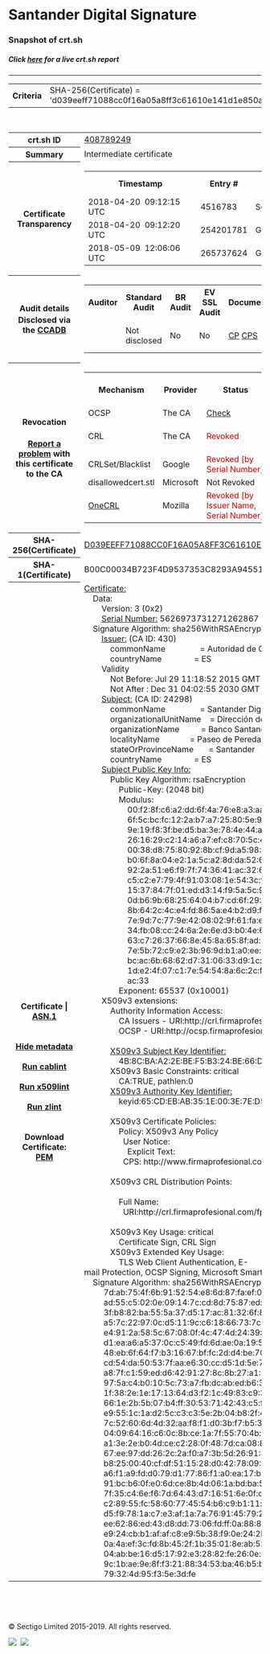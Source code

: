 # Santander Digital Signature
### Snapshot of crt.sh
##### Click [here](https://crt.sh/?q=D039EEFF71088CC0F16A05A8FF3C61610E141D1E850AC7E11F7713EEE88CB951) for a live crt.sh report

---
<!DOCTYPE HTML PUBLIC "-//W3C//DTD HTML 4.0 Transitional//EN">
<HTML>

<BODY>

<TABLE>
  <TR>
    <TH class="outer">Criteria</TH>
    <TD class="outer">SHA-256(Certificate) = 'd039eeff71088cc0f16a05a8ff3c61610e141d1e850ac7e11f7713eee88cb951'</TD>
  </TR>
</TABLE>
<BR>
<TABLE>
  <TR>
    <TH class="outer">crt.sh ID</TH>
    <TD class="outer"><A href="?id=408789249">408789249</A></TD>
  </TR>
  <TR>
    <TH class="outer">Summary</TH>
    <TD class="outer">Intermediate certificate</TD>
  </TR>
  <TR>
    <TH class="outer">Certificate<BR>Transparency</TH>
    <TD class="outer">
<TABLE class="options" style="margin-left:0px">
  <TR>
    <TH>Timestamp</TH>
    <TH>Entry #</TH>
    <TH>Log Operator</TH>
    <TH>Log URL</TH>
  </TR>
  <TR>
    <TD>2018-04-20&nbsp; <FONT class="small">09:12:15 UTC</FONT></TD>
    <TD>4516783</TD>
    <TD>Sectigo</TD>
    <TD>https://dodo.ct.comodo.com</TD>
  </TR>
  <TR>
    <TD>2018-04-20&nbsp; <FONT class="small">09:12:20 UTC</FONT></TD>
    <TD>254201781</TD>
    <TD>Google</TD>
    <TD>https://ct.googleapis.com/rocketeer</TD>
  </TR>
  <TR>
    <TD>2018-05-09&nbsp; <FONT class="small">12:06:06 UTC</FONT></TD>
    <TD>265737624</TD>
    <TD>Google</TD>
    <TD>https://ct.googleapis.com/pilot</TD>
  </TR>
</TABLE>
    </TD>
  </TR>
  <TR>
    <TH class="outer">Audit details<BR>
      <DIV class="small" style="padding-top:3px">Disclosed via the
        <A href="//ccadb-public.secure.force.com/mozilla/PublicAllIntermediateCerts" target="_blank">CCADB</A></DIV>
    </TH>
    <TD class="outer">
<TABLE class="options" style="margin-left:0px">
  <TR>
    <TH>Auditor</TH>
    <TH>Standard Audit</TH>
    <TH>BR Audit</TH>
    <TH>EV SSL Audit</TH>
    <TH>Documents</TH>
    <TH>CCADB</TH>
    <TH>Root Owner / Certificate</TH>
  </TR>
  <TR>
    <TD style="vertical-align:middle"></TD>
    <TD>Not disclosed    <TD>No    <TD>No    <TD>
      <A href="http://www.tuisantander.com/certificados/" target="blank">CP</A>
      <A href="http://www.tuisantander.com/certificados/" target="blank">CPS</A>
    </TD>
    <TD><A href="//ccadb.force.com/0011J00001FDXmnQAH" target="_blank">0011J00001FDXmnQAH</A></TD>
    <TD><A href="/?id=24651">Autoridad de Certificacion Firmaprofesional</A></TD>
  </TR>
</TABLE>
    </TD>
  </TR>
  <TR>
    <TH class="outer">Revocation<BR><BR>
      <DIV class="small" style="padding-top:3px"><A href="?id=408789249&opt=problemreporting">Report a problem</A> with<BR>this certificate to the CA</DIV></TH>
    <TD class="outer">
      <TABLE class="options" style="margin-left:0px">
        <TR>
          <TH>Mechanism</TH>
          <TH>Provider</TH>
          <TH>Status</TH>
          <TH>Revocation Date</TH>
          <TH>Last Observed in CRL</TH>
          <TH>Last Checked <SPAN style="color:#CC0000;vertical-align:middle;font-size:70%;font-weight:normal">(Error)</SPAN></TH>
        </TR>
        <TR>
          <TD>OCSP</TD>
          <TD>The CA</TD>
          <TD><A href="?id=408789249&opt=ocsp">Check</A></TD>
          <TD><SPAN style="color:#888888">?</SPAN></TD>
          <TD><SPAN style="color:#888888">n/a</SPAN></TD>
          <TD><SPAN style="color:#888888">?</SPAN></TD>
        </TR>
        <TR>
          <TD>CRL</TD>
          <TD>The CA</TD>
          <TD><SPAN style="color:#CC0000">Revoked</SPAN></TD><TD>2018-06-18&nbsp; <FONT class="small">08:55:45 UTC</FONT></TD><TD>2019-10-23&nbsp; <FONT class="small">13:07:52 UTC</FONT></TD><TD>2019-12-04&nbsp; <FONT class="small">16:50:06 UTC</FONT></TD>
        </TR>
        <TR>
          <TD>CRLSet/Blacklist</TD>
          <TD>Google</TD>
          <TD><SPAN style="color:#CC0000">Revoked [by Serial Number]</SPAN></TD>
          <TD><SPAN style="color:#888888">n/a</SPAN></TD>
          <TD><SPAN style="color:#888888">n/a</SPAN></TD>
          <TD><SPAN style="color:#888888">n/a</SPAN></TD>
        </TR>
        <TR>
          <TD>disallowedcert.stl</TD>
          <TD>Microsoft</TD>
          <TD>Not Revoked</TD>
          <TD><SPAN style="color:#888888">n/a</SPAN></TD>
          <TD><SPAN style="color:#888888">n/a</SPAN></TD>
          <TD><SPAN style="color:#888888">n/a</SPAN></TD>
        </TR>
        <TR>
          <TD><A href="/mozilla-onecrl" target="_blank">OneCRL</A></TD>
          <TD>Mozilla</TD>
          <TD><SPAN style="color:#CC0000">Revoked [by Issuer Name, Serial Number]</SPAN></TD><TD>2018-08-17&nbsp; <FONT class="small">22:24:14 UTC</FONT></TD>
          <TD><SPAN style="color:#888888">n/a</SPAN></TD>
          <TD><SPAN style="color:#888888">n/a</SPAN></TD>
        </TR>
      </TABLE>
    </TD>
  </TR>
  <TR>
    <TH class="outer">SHA-256(Certificate)</TH>
    <TD class="outer"><A href="//censys.io/certificates/d039eeff71088cc0f16a05a8ff3c61610e141d1e850ac7e11f7713eee88cb951">D039EEFF71088CC0F16A05A8FF3C61610E141D1E850AC7E11F7713EEE88CB951</A></TD>
  </TR>
  <TR>
    <TH class="outer">SHA-1(Certificate)</TH>
    <TD class="outer">B00C00034B723F4D9537353C8293A945514DAB2D</TD>
  </TR>
  <TR>
    <TH class="outer">Certificate | <A href="?asn1=408789249">ASN.1</A>
      <SPAN class="small"><BR>
      <BR><BR><A href="?id=408789249&opt=nometadata">Hide metadata</A>
      <BR><BR><A href="?id=408789249&opt=cablint">Run cablint</A>
      <BR><BR><A href="?id=408789249&opt=x509lint">Run x509lint</A>
      <BR><BR><A href="?id=408789249&opt=zlint">Run zlint</A>
      <BR><BR><BR>Download Certificate: <A href="?d=408789249">PEM</A>
      </SPAN>
    </TH>
    <TD class="text"><A href="?d=408789249">Certificate:</A><BR>&nbsp;&nbsp;&nbsp;&nbsp;Data:<BR>&nbsp;&nbsp;&nbsp;&nbsp;&nbsp;&nbsp;&nbsp;&nbsp;Version:&nbsp;3&nbsp;(0x2)<BR>&nbsp;&nbsp;&nbsp;&nbsp;&nbsp;&nbsp;&nbsp;&nbsp;<A href="?serial=4e1706cbace0c293">Serial&nbsp;Number:</A>&nbsp;5626973731271262867&nbsp;(0x4e1706cbace0c293)<BR>&nbsp;&nbsp;&nbsp;&nbsp;Signature&nbsp;Algorithm:&nbsp;sha256WithRSAEncryption<BR>&nbsp;&nbsp;&nbsp;&nbsp;&nbsp;&nbsp;&nbsp;&nbsp;<A href="?caid=430">Issuer:</A> <SPAN class="small">(CA ID: 430)</SPAN><BR>&nbsp;&nbsp;&nbsp;&nbsp;&nbsp;&nbsp;&nbsp;&nbsp;&nbsp;&nbsp;&nbsp;&nbsp;commonName&nbsp;&nbsp;&nbsp;&nbsp;&nbsp;&nbsp;&nbsp;&nbsp;&nbsp;&nbsp;&nbsp;&nbsp;&nbsp;&nbsp;&nbsp;&nbsp;=&nbsp;Autoridad&nbsp;de&nbsp;Certificacion&nbsp;Firmaprofesional&nbsp;CIF&nbsp;A62634068<BR>&nbsp;&nbsp;&nbsp;&nbsp;&nbsp;&nbsp;&nbsp;&nbsp;&nbsp;&nbsp;&nbsp;&nbsp;countryName&nbsp;&nbsp;&nbsp;&nbsp;&nbsp;&nbsp;&nbsp;&nbsp;&nbsp;&nbsp;&nbsp;&nbsp;&nbsp;&nbsp;&nbsp;=&nbsp;ES<BR>&nbsp;&nbsp;&nbsp;&nbsp;&nbsp;&nbsp;&nbsp;&nbsp;Validity<BR>&nbsp;&nbsp;&nbsp;&nbsp;&nbsp;&nbsp;&nbsp;&nbsp;&nbsp;&nbsp;&nbsp;&nbsp;Not&nbsp;Before:&nbsp;Jul&nbsp;29&nbsp;11:18:52&nbsp;2015&nbsp;GMT<BR>&nbsp;&nbsp;&nbsp;&nbsp;&nbsp;&nbsp;&nbsp;&nbsp;&nbsp;&nbsp;&nbsp;&nbsp;Not&nbsp;After&nbsp;:&nbsp;Dec&nbsp;31&nbsp;04:02:55&nbsp;2030&nbsp;GMT<BR>&nbsp;&nbsp;&nbsp;&nbsp;&nbsp;&nbsp;&nbsp;&nbsp;<A href="?caid=24298">Subject:</A> <SPAN class="small">(CA ID: 24298)</SPAN><BR>&nbsp;&nbsp;&nbsp;&nbsp;&nbsp;&nbsp;&nbsp;&nbsp;&nbsp;&nbsp;&nbsp;&nbsp;commonName&nbsp;&nbsp;&nbsp;&nbsp;&nbsp;&nbsp;&nbsp;&nbsp;&nbsp;&nbsp;&nbsp;&nbsp;&nbsp;&nbsp;&nbsp;&nbsp;=&nbsp;Santander&nbsp;Digital&nbsp;Signature<BR>&nbsp;&nbsp;&nbsp;&nbsp;&nbsp;&nbsp;&nbsp;&nbsp;&nbsp;&nbsp;&nbsp;&nbsp;organizationalUnitName&nbsp;&nbsp;&nbsp;&nbsp;=&nbsp;Dirección&nbsp;de&nbsp;Universidades<BR>&nbsp;&nbsp;&nbsp;&nbsp;&nbsp;&nbsp;&nbsp;&nbsp;&nbsp;&nbsp;&nbsp;&nbsp;organizationName&nbsp;&nbsp;&nbsp;&nbsp;&nbsp;&nbsp;&nbsp;&nbsp;&nbsp;&nbsp;=&nbsp;Banco&nbsp;Santander&nbsp;S.A.&nbsp;CIF:&nbsp;A-39000013<BR>&nbsp;&nbsp;&nbsp;&nbsp;&nbsp;&nbsp;&nbsp;&nbsp;&nbsp;&nbsp;&nbsp;&nbsp;localityName&nbsp;&nbsp;&nbsp;&nbsp;&nbsp;&nbsp;&nbsp;&nbsp;&nbsp;&nbsp;&nbsp;&nbsp;&nbsp;&nbsp;=&nbsp;Paseo&nbsp;de&nbsp;Pereda&nbsp;9-12<BR>&nbsp;&nbsp;&nbsp;&nbsp;&nbsp;&nbsp;&nbsp;&nbsp;&nbsp;&nbsp;&nbsp;&nbsp;stateOrProvinceName&nbsp;&nbsp;&nbsp;&nbsp;&nbsp;&nbsp;&nbsp;=&nbsp;Santander<BR>&nbsp;&nbsp;&nbsp;&nbsp;&nbsp;&nbsp;&nbsp;&nbsp;&nbsp;&nbsp;&nbsp;&nbsp;countryName&nbsp;&nbsp;&nbsp;&nbsp;&nbsp;&nbsp;&nbsp;&nbsp;&nbsp;&nbsp;&nbsp;&nbsp;&nbsp;&nbsp;&nbsp;=&nbsp;ES<BR>&nbsp;&nbsp;&nbsp;&nbsp;&nbsp;&nbsp;&nbsp;&nbsp;<A href="?spkisha256=c009628d44740eaddf6876cc54a0ea81dfe490f21153c22e6277fe50a09930a6">Subject&nbsp;Public&nbsp;Key&nbsp;Info:</A><BR>&nbsp;&nbsp;&nbsp;&nbsp;&nbsp;&nbsp;&nbsp;&nbsp;&nbsp;&nbsp;&nbsp;&nbsp;Public&nbsp;Key&nbsp;Algorithm:&nbsp;rsaEncryption<BR>&nbsp;&nbsp;&nbsp;&nbsp;&nbsp;&nbsp;&nbsp;&nbsp;&nbsp;&nbsp;&nbsp;&nbsp;&nbsp;&nbsp;&nbsp;&nbsp;Public-Key:&nbsp;(2048&nbsp;bit)<BR>&nbsp;&nbsp;&nbsp;&nbsp;&nbsp;&nbsp;&nbsp;&nbsp;&nbsp;&nbsp;&nbsp;&nbsp;&nbsp;&nbsp;&nbsp;&nbsp;Modulus:<BR>&nbsp;&nbsp;&nbsp;&nbsp;&nbsp;&nbsp;&nbsp;&nbsp;&nbsp;&nbsp;&nbsp;&nbsp;&nbsp;&nbsp;&nbsp;&nbsp;&nbsp;&nbsp;&nbsp;&nbsp;00:f2:8f:c6:a2:dd:6f:4a:76:e8:a3:aa:f8:9a:10:<BR>&nbsp;&nbsp;&nbsp;&nbsp;&nbsp;&nbsp;&nbsp;&nbsp;&nbsp;&nbsp;&nbsp;&nbsp;&nbsp;&nbsp;&nbsp;&nbsp;&nbsp;&nbsp;&nbsp;&nbsp;6f:5c:bc:fc:12:2a:b7:a7:25:80:5e:95:a1:44:fa:<BR>&nbsp;&nbsp;&nbsp;&nbsp;&nbsp;&nbsp;&nbsp;&nbsp;&nbsp;&nbsp;&nbsp;&nbsp;&nbsp;&nbsp;&nbsp;&nbsp;&nbsp;&nbsp;&nbsp;&nbsp;9e:19:f8:3f:be:d5:ba:3e:78:4e:44:a6:17:28:67:<BR>&nbsp;&nbsp;&nbsp;&nbsp;&nbsp;&nbsp;&nbsp;&nbsp;&nbsp;&nbsp;&nbsp;&nbsp;&nbsp;&nbsp;&nbsp;&nbsp;&nbsp;&nbsp;&nbsp;&nbsp;26:16:29:c2:14:a6:a7:ef:c8:70:5c:48:a3:bb:df:<BR>&nbsp;&nbsp;&nbsp;&nbsp;&nbsp;&nbsp;&nbsp;&nbsp;&nbsp;&nbsp;&nbsp;&nbsp;&nbsp;&nbsp;&nbsp;&nbsp;&nbsp;&nbsp;&nbsp;&nbsp;00:38:d8:75:80:92:8b:cf:9d:a5:98:59:03:4e:5b:<BR>&nbsp;&nbsp;&nbsp;&nbsp;&nbsp;&nbsp;&nbsp;&nbsp;&nbsp;&nbsp;&nbsp;&nbsp;&nbsp;&nbsp;&nbsp;&nbsp;&nbsp;&nbsp;&nbsp;&nbsp;b0:6f:8a:04:e2:1a:5c:a2:8d:da:52:6c:0e:c2:55:<BR>&nbsp;&nbsp;&nbsp;&nbsp;&nbsp;&nbsp;&nbsp;&nbsp;&nbsp;&nbsp;&nbsp;&nbsp;&nbsp;&nbsp;&nbsp;&nbsp;&nbsp;&nbsp;&nbsp;&nbsp;92:2a:51:e6:f9:7f:74:36:41:ac:32:6e:16:60:f1:<BR>&nbsp;&nbsp;&nbsp;&nbsp;&nbsp;&nbsp;&nbsp;&nbsp;&nbsp;&nbsp;&nbsp;&nbsp;&nbsp;&nbsp;&nbsp;&nbsp;&nbsp;&nbsp;&nbsp;&nbsp;c5:c2:e7:79:4f:91:03:08:1e:54:3c:fe:1a:f6:bb:<BR>&nbsp;&nbsp;&nbsp;&nbsp;&nbsp;&nbsp;&nbsp;&nbsp;&nbsp;&nbsp;&nbsp;&nbsp;&nbsp;&nbsp;&nbsp;&nbsp;&nbsp;&nbsp;&nbsp;&nbsp;15:37:84:7f:01:ed:d3:14:f9:5a:5c:98:78:1b:c8:<BR>&nbsp;&nbsp;&nbsp;&nbsp;&nbsp;&nbsp;&nbsp;&nbsp;&nbsp;&nbsp;&nbsp;&nbsp;&nbsp;&nbsp;&nbsp;&nbsp;&nbsp;&nbsp;&nbsp;&nbsp;0d:b6:9b:68:25:64:04:b7:cd:6f:29:6f:35:25:b7:<BR>&nbsp;&nbsp;&nbsp;&nbsp;&nbsp;&nbsp;&nbsp;&nbsp;&nbsp;&nbsp;&nbsp;&nbsp;&nbsp;&nbsp;&nbsp;&nbsp;&nbsp;&nbsp;&nbsp;&nbsp;8b:64:2c:4c:e4:fd:86:5a:e4:b2:d9:f4:88:5a:17:<BR>&nbsp;&nbsp;&nbsp;&nbsp;&nbsp;&nbsp;&nbsp;&nbsp;&nbsp;&nbsp;&nbsp;&nbsp;&nbsp;&nbsp;&nbsp;&nbsp;&nbsp;&nbsp;&nbsp;&nbsp;7e:9d:7c:77:9e:42:08:02:9f:61:fa:e6:2f:04:03:<BR>&nbsp;&nbsp;&nbsp;&nbsp;&nbsp;&nbsp;&nbsp;&nbsp;&nbsp;&nbsp;&nbsp;&nbsp;&nbsp;&nbsp;&nbsp;&nbsp;&nbsp;&nbsp;&nbsp;&nbsp;34:fb:08:cc:24:6a:2e:6e:d3:b0:4e:6c:d1:2c:e8:<BR>&nbsp;&nbsp;&nbsp;&nbsp;&nbsp;&nbsp;&nbsp;&nbsp;&nbsp;&nbsp;&nbsp;&nbsp;&nbsp;&nbsp;&nbsp;&nbsp;&nbsp;&nbsp;&nbsp;&nbsp;63:c7:26:37:66:8e:45:8a:65:8f:ad:1a:1c:57:47:<BR>&nbsp;&nbsp;&nbsp;&nbsp;&nbsp;&nbsp;&nbsp;&nbsp;&nbsp;&nbsp;&nbsp;&nbsp;&nbsp;&nbsp;&nbsp;&nbsp;&nbsp;&nbsp;&nbsp;&nbsp;7e:5b:72:c9:e2:3b:96:9d:b1:a0:ee:b0:af:57:e8:<BR>&nbsp;&nbsp;&nbsp;&nbsp;&nbsp;&nbsp;&nbsp;&nbsp;&nbsp;&nbsp;&nbsp;&nbsp;&nbsp;&nbsp;&nbsp;&nbsp;&nbsp;&nbsp;&nbsp;&nbsp;bc:ac:6b:68:62:d7:31:06:33:d9:1c:47:ac:b0:c9:<BR>&nbsp;&nbsp;&nbsp;&nbsp;&nbsp;&nbsp;&nbsp;&nbsp;&nbsp;&nbsp;&nbsp;&nbsp;&nbsp;&nbsp;&nbsp;&nbsp;&nbsp;&nbsp;&nbsp;&nbsp;1d:e2:4f:07:c1:7e:54:54:8a:6c:2c:f3:3e:cd:8f:<BR>&nbsp;&nbsp;&nbsp;&nbsp;&nbsp;&nbsp;&nbsp;&nbsp;&nbsp;&nbsp;&nbsp;&nbsp;&nbsp;&nbsp;&nbsp;&nbsp;&nbsp;&nbsp;&nbsp;&nbsp;ac:33<BR>&nbsp;&nbsp;&nbsp;&nbsp;&nbsp;&nbsp;&nbsp;&nbsp;&nbsp;&nbsp;&nbsp;&nbsp;&nbsp;&nbsp;&nbsp;&nbsp;Exponent:&nbsp;65537&nbsp;(0x10001)<BR>&nbsp;&nbsp;&nbsp;&nbsp;&nbsp;&nbsp;&nbsp;&nbsp;X509v3&nbsp;extensions:<BR>&nbsp;&nbsp;&nbsp;&nbsp;&nbsp;&nbsp;&nbsp;&nbsp;&nbsp;&nbsp;&nbsp;&nbsp;Authority&nbsp;Information&nbsp;Access:&nbsp;<BR>&nbsp;&nbsp;&nbsp;&nbsp;&nbsp;&nbsp;&nbsp;&nbsp;&nbsp;&nbsp;&nbsp;&nbsp;&nbsp;&nbsp;&nbsp;&nbsp;CA&nbsp;Issuers&nbsp;-&nbsp;URI:http://crl.firmaprofesional.com/caroot.crt<BR>&nbsp;&nbsp;&nbsp;&nbsp;&nbsp;&nbsp;&nbsp;&nbsp;&nbsp;&nbsp;&nbsp;&nbsp;&nbsp;&nbsp;&nbsp;&nbsp;OCSP&nbsp;-&nbsp;URI:http://ocsp.firmaprofesional.com<BR><BR>&nbsp;&nbsp;&nbsp;&nbsp;&nbsp;&nbsp;&nbsp;&nbsp;&nbsp;&nbsp;&nbsp;&nbsp;<A href="?ski=4b8cbaa22ebef5b324be66d44d488ebd5dffbfad">X509v3&nbsp;Subject&nbsp;Key&nbsp;Identifier:</A><BR>&nbsp;&nbsp;&nbsp;&nbsp;&nbsp;&nbsp;&nbsp;&nbsp;&nbsp;&nbsp;&nbsp;&nbsp;&nbsp;&nbsp;&nbsp;&nbsp;4B:8C:BA:A2:2E:BE:F5:B3:24:BE:66:D4:4D:48:8E:BD:5D:FF:BF:AD<BR>&nbsp;&nbsp;&nbsp;&nbsp;&nbsp;&nbsp;&nbsp;&nbsp;&nbsp;&nbsp;&nbsp;&nbsp;X509v3&nbsp;Basic&nbsp;Constraints:&nbsp;critical<BR>&nbsp;&nbsp;&nbsp;&nbsp;&nbsp;&nbsp;&nbsp;&nbsp;&nbsp;&nbsp;&nbsp;&nbsp;&nbsp;&nbsp;&nbsp;&nbsp;CA:TRUE,&nbsp;pathlen:0<BR>&nbsp;&nbsp;&nbsp;&nbsp;&nbsp;&nbsp;&nbsp;&nbsp;&nbsp;&nbsp;&nbsp;&nbsp;<A href="?ski=65cdebab351e003e7ed574c01cb473470e1a642f">X509v3&nbsp;Authority&nbsp;Key&nbsp;Identifier:</A><BR>&nbsp;&nbsp;&nbsp;&nbsp;&nbsp;&nbsp;&nbsp;&nbsp;&nbsp;&nbsp;&nbsp;&nbsp;&nbsp;&nbsp;&nbsp;&nbsp;keyid:65:CD:EB:AB:35:1E:00:3E:7E:D5:74:C0:1C:B4:73:47:0E:1A:64:2F<BR><BR>&nbsp;&nbsp;&nbsp;&nbsp;&nbsp;&nbsp;&nbsp;&nbsp;&nbsp;&nbsp;&nbsp;&nbsp;X509v3&nbsp;Certificate&nbsp;Policies:&nbsp;<BR>&nbsp;&nbsp;&nbsp;&nbsp;&nbsp;&nbsp;&nbsp;&nbsp;&nbsp;&nbsp;&nbsp;&nbsp;&nbsp;&nbsp;&nbsp;&nbsp;Policy:&nbsp;X509v3&nbsp;Any&nbsp;Policy<BR>&nbsp;&nbsp;&nbsp;&nbsp;&nbsp;&nbsp;&nbsp;&nbsp;&nbsp;&nbsp;&nbsp;&nbsp;&nbsp;&nbsp;&nbsp;&nbsp;&nbsp;&nbsp;User&nbsp;Notice:<BR>&nbsp;&nbsp;&nbsp;&nbsp;&nbsp;&nbsp;&nbsp;&nbsp;&nbsp;&nbsp;&nbsp;&nbsp;&nbsp;&nbsp;&nbsp;&nbsp;&nbsp;&nbsp;&nbsp;&nbsp;Explicit&nbsp;Text:&nbsp;<BR>&nbsp;&nbsp;&nbsp;&nbsp;&nbsp;&nbsp;&nbsp;&nbsp;&nbsp;&nbsp;&nbsp;&nbsp;&nbsp;&nbsp;&nbsp;&nbsp;&nbsp;&nbsp;CPS:&nbsp;http://www.firmaprofesional.com/cps<BR><BR>&nbsp;&nbsp;&nbsp;&nbsp;&nbsp;&nbsp;&nbsp;&nbsp;&nbsp;&nbsp;&nbsp;&nbsp;X509v3&nbsp;CRL&nbsp;Distribution&nbsp;Points:&nbsp;<BR><BR>&nbsp;&nbsp;&nbsp;&nbsp;&nbsp;&nbsp;&nbsp;&nbsp;&nbsp;&nbsp;&nbsp;&nbsp;&nbsp;&nbsp;&nbsp;&nbsp;Full&nbsp;Name:<BR>&nbsp;&nbsp;&nbsp;&nbsp;&nbsp;&nbsp;&nbsp;&nbsp;&nbsp;&nbsp;&nbsp;&nbsp;&nbsp;&nbsp;&nbsp;&nbsp;&nbsp;&nbsp;URI:http://crl.firmaprofesional.com/fproot.crl<BR><BR>&nbsp;&nbsp;&nbsp;&nbsp;&nbsp;&nbsp;&nbsp;&nbsp;&nbsp;&nbsp;&nbsp;&nbsp;X509v3&nbsp;Key&nbsp;Usage:&nbsp;critical<BR>&nbsp;&nbsp;&nbsp;&nbsp;&nbsp;&nbsp;&nbsp;&nbsp;&nbsp;&nbsp;&nbsp;&nbsp;&nbsp;&nbsp;&nbsp;&nbsp;Certificate&nbsp;Sign,&nbsp;CRL&nbsp;Sign<BR>&nbsp;&nbsp;&nbsp;&nbsp;&nbsp;&nbsp;&nbsp;&nbsp;&nbsp;&nbsp;&nbsp;&nbsp;X509v3&nbsp;Extended&nbsp;Key&nbsp;Usage:&nbsp;<BR>&nbsp;&nbsp;&nbsp;&nbsp;&nbsp;&nbsp;&nbsp;&nbsp;&nbsp;&nbsp;&nbsp;&nbsp;&nbsp;&nbsp;&nbsp;&nbsp;TLS&nbsp;Web&nbsp;Client&nbsp;Authentication,&nbsp;E-mail&nbsp;Protection,&nbsp;OCSP&nbsp;Signing,&nbsp;Microsoft&nbsp;Smartcardlogin<BR>&nbsp;&nbsp;&nbsp;&nbsp;Signature&nbsp;Algorithm:&nbsp;sha256WithRSAEncryption<BR>&nbsp;&nbsp;&nbsp;&nbsp;&nbsp;&nbsp;&nbsp;&nbsp;&nbsp;7d:ab:75:4f:6b:91:52:54:e8:6d:87:fa:ef:07:b2:c0:80:83:<BR>&nbsp;&nbsp;&nbsp;&nbsp;&nbsp;&nbsp;&nbsp;&nbsp;&nbsp;ad:55:c5:02:0e:09:14:7c:cd:8d:75:87:ed:04:a8:c7:13:90:<BR>&nbsp;&nbsp;&nbsp;&nbsp;&nbsp;&nbsp;&nbsp;&nbsp;&nbsp;3f:b8:82:ba:55:5a:37:d5:17:ac:81:32:6f:8e:b8:cf:f3:68:<BR>&nbsp;&nbsp;&nbsp;&nbsp;&nbsp;&nbsp;&nbsp;&nbsp;&nbsp;a5:7c:22:97:0c:d5:11:9c:c6:18:66:73:7c:77:18:e6:20:bf:<BR>&nbsp;&nbsp;&nbsp;&nbsp;&nbsp;&nbsp;&nbsp;&nbsp;&nbsp;e4:91:2a:58:5c:67:08:0f:4c:47:4d:24:39:77:fb:d9:3f:7b:<BR>&nbsp;&nbsp;&nbsp;&nbsp;&nbsp;&nbsp;&nbsp;&nbsp;&nbsp;d1:ea:a6:a5:37:0c:c5:49:fd:6d:ae:0a:19:57:0c:6c:82:2c:<BR>&nbsp;&nbsp;&nbsp;&nbsp;&nbsp;&nbsp;&nbsp;&nbsp;&nbsp;48:eb:6f:64:f7:b3:16:67:bf:fc:2d:d4:be:70:cb:29:5b:bf:<BR>&nbsp;&nbsp;&nbsp;&nbsp;&nbsp;&nbsp;&nbsp;&nbsp;&nbsp;cd:54:da:50:53:7f:aa:e6:30:cc:d5:1d:5e:70:d2:45:12:b3:<BR>&nbsp;&nbsp;&nbsp;&nbsp;&nbsp;&nbsp;&nbsp;&nbsp;&nbsp;a8:7f:c1:59:ed:d6:42:91:27:8c:8b:27:a1:77:dd:9c:97:0c:<BR>&nbsp;&nbsp;&nbsp;&nbsp;&nbsp;&nbsp;&nbsp;&nbsp;&nbsp;97:5a:c4:b0:10:5c:73:a7:fb:dc:ab:ed:b6:30:da:21:45:61:<BR>&nbsp;&nbsp;&nbsp;&nbsp;&nbsp;&nbsp;&nbsp;&nbsp;&nbsp;1f:38:2e:1e:17:13:64:d3:f2:1c:49:83:c9:39:8b:1e:57:4c:<BR>&nbsp;&nbsp;&nbsp;&nbsp;&nbsp;&nbsp;&nbsp;&nbsp;&nbsp;66:1e:2b:5b:07:b4:ff:30:53:71:42:43:c5:fd:d2:6e:58:3f:<BR>&nbsp;&nbsp;&nbsp;&nbsp;&nbsp;&nbsp;&nbsp;&nbsp;&nbsp;e9:55:1c:1a:d2:5c:c3:c3:5e:2b:04:b8:2f:49:84:b1:27:f2:<BR>&nbsp;&nbsp;&nbsp;&nbsp;&nbsp;&nbsp;&nbsp;&nbsp;&nbsp;7c:52:60:6d:4d:32:aa:f8:f1:d0:3b:f7:b5:38:50:e6:bd:d4:<BR>&nbsp;&nbsp;&nbsp;&nbsp;&nbsp;&nbsp;&nbsp;&nbsp;&nbsp;04:09:64:16:c6:0c:8b:ce:1a:7f:55:70:4b:eb:fd:44:75:d2:<BR>&nbsp;&nbsp;&nbsp;&nbsp;&nbsp;&nbsp;&nbsp;&nbsp;&nbsp;a1:3e:2e:b0:4d:ce:c2:28:0f:48:7d:ca:08:85:5c:3c:d9:99:<BR>&nbsp;&nbsp;&nbsp;&nbsp;&nbsp;&nbsp;&nbsp;&nbsp;&nbsp;67:ee:97:dd:26:2c:2a:f0:a7:3b:5d:26:91:8e:8e:64:da:72:<BR>&nbsp;&nbsp;&nbsp;&nbsp;&nbsp;&nbsp;&nbsp;&nbsp;&nbsp;b8:25:00:40:cf:df:51:15:28:d0:42:78:09:0d:4d:e5:a5:c0:<BR>&nbsp;&nbsp;&nbsp;&nbsp;&nbsp;&nbsp;&nbsp;&nbsp;&nbsp;a6:f1:a9:fd:d0:79:d1:77:86:f1:a0:ea:17:b2:fd:46:ec:90:<BR>&nbsp;&nbsp;&nbsp;&nbsp;&nbsp;&nbsp;&nbsp;&nbsp;&nbsp;91:bc:b6:0f:e0:6d:ce:8b:4d:06:1a:bd:ba:5d:a3:8f:64:87:<BR>&nbsp;&nbsp;&nbsp;&nbsp;&nbsp;&nbsp;&nbsp;&nbsp;&nbsp;7f:35:c4:6e:f6:7d:64:43:d7:16:51:6e:0f:d4:83:d6:ac:66:<BR>&nbsp;&nbsp;&nbsp;&nbsp;&nbsp;&nbsp;&nbsp;&nbsp;&nbsp;c2:89:55:fc:58:60:77:45:54:b6:c9:b1:11:cc:d0:0c:cc:c3:<BR>&nbsp;&nbsp;&nbsp;&nbsp;&nbsp;&nbsp;&nbsp;&nbsp;&nbsp;d5:f9:78:1a:c7:e3:af:1a:7a:76:91:45:79:27:f1:e4:c9:e9:<BR>&nbsp;&nbsp;&nbsp;&nbsp;&nbsp;&nbsp;&nbsp;&nbsp;&nbsp;ee:62:86:ed:43:d8:dd:73:06:fd:ff:0a:88:8b:b0:14:5c:13:<BR>&nbsp;&nbsp;&nbsp;&nbsp;&nbsp;&nbsp;&nbsp;&nbsp;&nbsp;e9:24:cb:b1:af:af:c8:e9:5b:38:f9:0e:24:2b:e0:14:8c:e6:<BR>&nbsp;&nbsp;&nbsp;&nbsp;&nbsp;&nbsp;&nbsp;&nbsp;&nbsp;0a:4a:ef:3c:fd:8b:45:2f:1b:35:01:8e:ab:52:60:3b:03:17:<BR>&nbsp;&nbsp;&nbsp;&nbsp;&nbsp;&nbsp;&nbsp;&nbsp;&nbsp;04:ab:be:16:d5:17:92:e3:28:82:fe:26:0e:a3:fa:54:8b:62:<BR>&nbsp;&nbsp;&nbsp;&nbsp;&nbsp;&nbsp;&nbsp;&nbsp;&nbsp;9c:1b:ae:9e:8f:f3:21:88:34:53:ba:46:b5:b8:f1:e4:68:66:<BR>&nbsp;&nbsp;&nbsp;&nbsp;&nbsp;&nbsp;&nbsp;&nbsp;&nbsp;79:32:4d:95:f3:5e:3d:fe<BR>    </TD>
  </TR>
</TABLE>

  <BR><BR><BR>

  <P class="copyright">&copy; Sectigo Limited 2015-2019. All rights reserved.</P>
  <DIV>
    <A href="https://sectigo.com/"><IMG src="/sectigo_s.png"></A>
    &nbsp;<A href="https://github.com/crtsh"><IMG src="/GitHub-Mark-32px.png"></A>
  </DIV>
</BODY>
</HTML>
